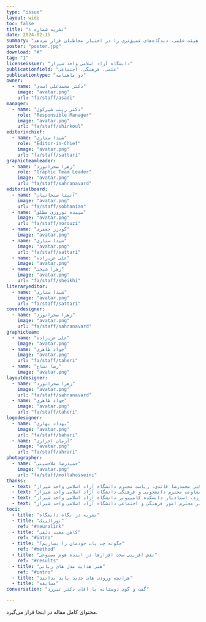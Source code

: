 ```yaml
---
type: "issue" 
layout: wide
toc: false
title: "نشریه شماره ۱"
date: 2024-02-15
summary: "در این شماره، تلاش کرده‌ایم تصویری جامع از تحولات اخیر در حوزه‌ی هوش مصنوعی ارائه دهیم. از بررسی مدل‌های زبانی گرفته تا نقش زیرساخت‌های سخت‌افزاری و روش‌های توسعه‌ی سیستم‌های هوشمند، محتوای این شماره بر مفاهیم کلیدی و کاربردهای نوین این حوزه متمرکز است. همچنین، گفت‌وگو با دکتر تبرزد از اساتید هیئت علمی، دیدگاه‌های عمیق‌تری را در اختیار مخاطبان قرار می‌دهد.\n\n\nدر کنار این مباحث تخصصی، توجه ویژه‌ای به دانشجویان تازه‌وارد داشته‌ایم و راهنمایی کاربردی برای آشنایی با فضای دانشگاه و چالش‌های پیش رو تهیه کرده‌ایم. علاوه بر این، نگاه دانشگاه به نشریه نیز بازتاب داده شده است تا مخاطبان درک بهتری از جایگاه و اهمیت آن داشته باشند."
poster: "poster.jpg"
download: "#"
tag: "1"
licenseissuer: "دانشگاه آزاد اسلامی واحد شیراز"
publicationfield: "علمی، فرهنگی، اجتماعی"
publicationtype: "دو ماهنامه"
owner:
  - name: "دکتر محمدعلی اسدی"
    image: "avatar.png"
    url: "fa/staff/asadi"
manager:
  - name: "دکتر زینب شیرکول"
    role: "Responsible Manager"
    image: "avatar.png"
    url: "fa/staff/shirkoul"
editorinchief:
  - name: "شیدا ستاری"
    role: "Editor-in-Chief"
    image: "avatar.png"
    url: "fa/staff/sattari"
graphicteamleader:
  - name: "زهرا صحرانورد"
    role: "Graphic Team Leader"
    image: "avatar.png"
    url: "fa/staff/sahranavard"
editorialboard:
  - name: "آنیتا سبحانیان"
    image: "avatar.png"
    url: "fa/staff/sobhanian"
  - name: "سپیده نوروزی مطلق"
    image: "avatar.png"
    url: "fa/staff/norouzi"
  - name: "گودرز جعفری"
    image: "avatar.png"
  - name: "شیدا ستاری"
    image: "avatar.png"
    url: "fa/staff/sattari"
  - name: "علی عرب‌زاده"
    image: "avatar.png"
  - name: "زهرا شیخی"
    image: "avatar.png"
    url: "fa/staff/sheikhi"
literaryeditor:
  - name: "شیدا ستاری"
    image: "avatar.png"
    url: "fa/staff/sattari"
coverdesigner:
  - name: "زهرا صحرانورد"
    image: "avatar.png"
    url: "fa/staff/sahranavard"
graphicteam:
  - name: "علی عرب‌زاده"
    image: "avatar.png"
  - name: "جواد طاهری"
    image: "avatar.png"
    url: "fa/staff/taheri"
  - name: "رضا نساج"
    image: "avatar.png"
layoutdesigner:
  - name: "زهرا صحرانورد"
    image: "avatar.png"
    url: "fa/staff/sahranavard"
  - name: "جواد طاهری"
    image: "avatar.png"
    url: "fa/staff/taheri"
logodesigner:
  - name: "بهداد بهاری"
    image: "avatar.png"
    url: "fa/staff/bahari"
  - name: "آرمان احراری"
    image: "avatar.png"
    url: "fa/staff/ahrari"
photographer:
  - name: "حمیدرضا ملاحسینی"
    image: "avatar.png"
    url: "fa/staff/mollahosseini"
thanks:
  - text: "دکتر محمدرضا قائدی،‌ ریاست محترم دانشگاه آزاد اسلامی واحد شیراز"
  - text: "دکتر علیرضا بیابان‌نورد، معاونت محترم دانشجویی و فرهنگی دانشگاه آزاد اسلامی واحد شیراز"
  - text: "دکتر محمدعلی تبرزد، استادیار دانشکده کامپیوتر دانشگاه آزاد اسلامی واحد شیراز"
  - text: "مهندس اسماعیل خادمی، مدیر محترم امور فرهنگی و اجتماعی دانشگاه آزاد اسلامی واحد شیراز"
toci:
  - title: "نشریه در نگاه دانشگاه"
  - title: "نورالینک"
    ref: "#neuralink"
  - title: "کاهن معبد دلفی"
    ref: "#intro"
  - title: "چگونه چت بات خودمان را بسازیم؟"
    ref: "#method"
  - title: "نقش افرینی سخت افزارها در اینده هوش مصنوعی"
    ref: "#results"
  - title: "هنر هدایت مدل های زبانی"
    ref: "#intro"
  - title: "هرانچه ورودی های جدید باید بدانند"
  - title: "مسابقه" 
conversation: "گفت و گوی دوستانه با اقای دکتر تبرزد"

---
```

محتوای کامل مقاله در اینجا قرار می‌گیرد.
